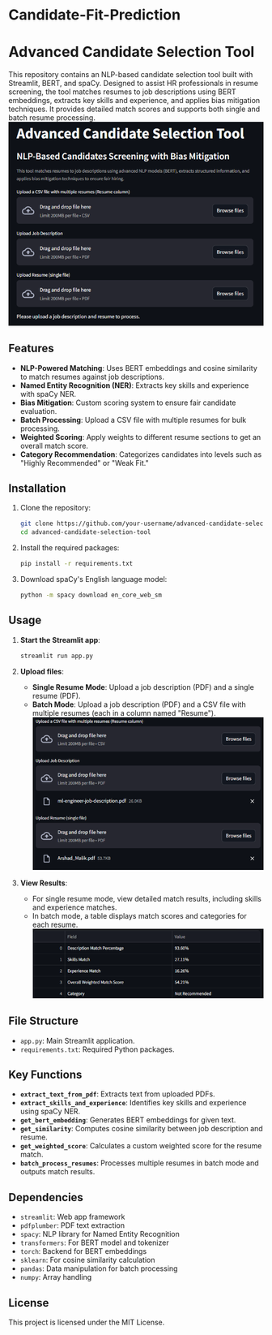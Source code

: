 # Candidate-Fit-Prediction
# Advanced Candidate Selection Tool

This repository contains an NLP-based candidate selection tool built with Streamlit, BERT, and spaCy. Designed to assist HR professionals in resume screening, the tool matches resumes to job descriptions using BERT embeddings, extracts key skills and experience, and applies bias mitigation techniques. It provides detailed match scores and supports both single and batch resume processing.
![User interface](https://github.com/PerceptiaAI/Candidate-Fit-Prediction/blob/main/images/User%20Interface.png)

## Features

- **NLP-Powered Matching**: Uses BERT embeddings and cosine similarity to match resumes against job descriptions.
- **Named Entity Recognition (NER)**: Extracts key skills and experience with spaCy NER.
- **Bias Mitigation**: Custom scoring system to ensure fair candidate evaluation.
- **Batch Processing**: Upload a CSV file with multiple resumes for bulk processing.
- **Weighted Scoring**: Apply weights to different resume sections to get an overall match score.
- **Category Recommendation**: Categorizes candidates into levels such as "Highly Recommended" or "Weak Fit."

## Installation

1. Clone the repository:
    ```bash
    git clone https://github.com/your-username/advanced-candidate-selection-tool.git
    cd advanced-candidate-selection-tool
    ```

2. Install the required packages:
    ```bash
    pip install -r requirements.txt
    ```

3. Download spaCy's English language model:
    ```bash
    python -m spacy download en_core_web_sm
    ```

## Usage

1. **Start the Streamlit app**:
    ```bash
    streamlit run app.py
    ```

2. **Upload files**:
   - **Single Resume Mode**: Upload a job description (PDF) and a single resume (PDF).
   - **Batch Mode**: Upload a job description (PDF) and a CSV file with multiple resumes (each in a column named "Resume").
![Upload File](https://github.com/PerceptiaAI/Candidate-Fit-Prediction/blob/main/images/File%20Upload.png)

3. **View Results**:
   - For single resume mode, view detailed match results, including skills and experience matches.
   - In batch mode, a table displays match scores and categories for each resume.
![Result](https://github.com/PerceptiaAI/Candidate-Fit-Prediction/blob/main/images/Results.png)
## File Structure

- `app.py`: Main Streamlit application.
- `requirements.txt`: Required Python packages.

## Key Functions

- **`extract_text_from_pdf`**: Extracts text from uploaded PDFs.
- **`extract_skills_and_experience`**: Identifies key skills and experience using spaCy NER.
- **`get_bert_embedding`**: Generates BERT embeddings for given text.
- **`get_similarity`**: Computes cosine similarity between job description and resume.
- **`get_weighted_score`**: Calculates a custom weighted score for the resume match.
- **`batch_process_resumes`**: Processes multiple resumes in batch mode and outputs match results.

## Dependencies

- `streamlit`: Web app framework
- `pdfplumber`: PDF text extraction
- `spacy`: NLP library for Named Entity Recognition
- `transformers`: For BERT model and tokenizer
- `torch`: Backend for BERT embeddings
- `sklearn`: For cosine similarity calculation
- `pandas`: Data manipulation for batch processing
- `numpy`: Array handling


## License

This project is licensed under the MIT License.
